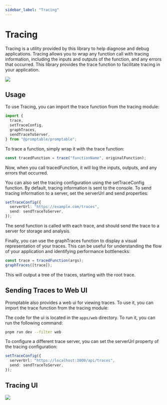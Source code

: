 ```yaml
---
sidebar_label: "Tracing"
---
```


# Tracing

Tracing is a utility provided by this library to help diagnose and debug applications. Tracing allows you to wrap any function call with tracing information, including the inputs and outputs of the function, and any errors that occurred. This library provides the trace function to facilitate tracing in your application.

<img src="/img/tracing.png" className="mt-12 rounded-md" />

## Usage

To use Tracing, you can import the trace function from the tracing module:

```ts
import {
  trace,
  setTraceConfig,
  graphTraces,
  sendTraceToServer,
} from "@promptable/promptable";
```

To trace a function, simply wrap it with the trace function:

```ts
const tracedFunction = trace("functionName", originalFunction);
```

Now, when you call tracedFunction, it will log the inputs, outputs, and any errors that occurred.

You can also set the tracing configuration using the setTraceConfig function. By default, tracing information is sent to the console. To send tracing information to a server, set the serverUrl and send properties:

```ts
setTraceConfig({
  serverUrl: "https://example.com/traces",
  send: sendTraceToServer,
});
```

The send function is called with each trace, and should send the trace to a server for storage and analysis.

Finally, you can use the graphTraces function to display a visual representation of your traces. This can be useful for understanding the flow of your application and identifying performance bottlenecks:

```ts
const trace = tracedFunction(args);
graphTraces([trace]);
```

This will output a tree of the traces, starting with the root trace.

## Sending Traces to Web UI

Promptable also provides a web ui for viewing traces. To use it, you can import the trace function from the tracing module:

The code for the ui is located in the `apps/web` directory. To run it, you can run the following command:

```sh
pnpm run dev --filter web
```

To configure a different trace server, you can set the serverUrl property of the tracing configuration:

```ts
setTraceConfig({
  serverUrl: "https://localhost:3000/api/traces",
  send: sendTraceToServer,
});
```

## Tracing UI

<img src="/img/tracing-expanded.png" className="mt-12 rounded-md" />
